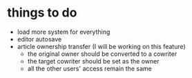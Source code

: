 # things to do

-  load more system for everything
-  editor autosave
-  article ownership transfer  (I will be working on this feature)
   * the original owner should be converted to a cowriter
   * the target cowriter should be set as the owner
   * all the other users' access remain the same
